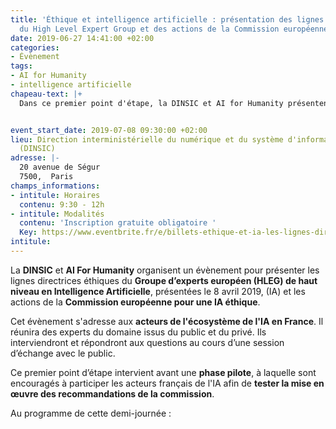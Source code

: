 ```yaml
---
title: 'Éthique et intelligence artificielle : présentation des lignes directrices
  du High Level Expert Group et des actions de la Commission européenne'
date: 2019-06-27 14:41:00 +02:00
categories:
- Évènement
tags:
- AI for Humanity
- intelligence artificielle
chapeau-text: |+
  Dans ce premier point d'étape, la DINSIC et AI for Humanity présentent les lignes directrices du **Groupe d’experts européen (HLEG) de haut niveau en intelligence artificielle** et les actions de la **Commission européenne pour une IA éthique**.


event_start_date: 2019-07-08 09:30:00 +02:00
lieu: Direction interministérielle du numérique et du système d'information de l'État
  (DINSIC)
adresse: |-
  20 avenue de Ségur
  7500,  Paris
champs_informations:
- intitule: Horaires
  contenu: 9:30 - 12h
- intitule: Modalités
  contenu: 'Inscription gratuite obligatoire '
  Key: https://www.eventbrite.fr/e/billets-ethique-et-ia-les-lignes-directrices-de-la-commission-europeenne-62917916181
intitule: 
---
```


La **DINSIC** et **AI For Humanity** organisent un évènement pour présenter les lignes directrices éthiques du **Groupe d’experts européen (HLEG) de haut niveau en Intelligence Artificielle**, présentées le 8 avril 2019, (IA) et les actions de la **Commission européenne pour une IA éthique**.

Cet évènement s'adresse aux **acteurs de l'écosystème de l'IA en France**. Il réunira des experts du domaine issus du public et du privé. Ils interviendront et répondront aux questions au cours d’une session d’échange avec le public.  

Ce premier point d’étape intervient avant une **phase pilote**, à laquelle sont encouragés à participer les acteurs français de l'IA afin de **tester la mise en œuvre des recommandations de la commission**.  

Au programme de cette demi-journée : 


